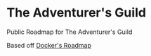 # The Adventurer's Guild
Public Roadmap for The Adventurer's Guild

Based off [Docker's Roadmap](https://github.com/docker/roadmap)
